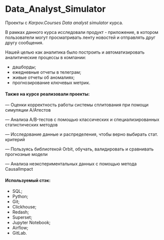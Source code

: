 # Data_Analyst_Simulator
Проекты с *Karpov.Courses Data analyst simulator* курса.

В рамках данного курса исследовали продукт -  приложение, в котором пользователи могут просматривать ленту новостей и отправлять друг другу сообщения. 

Нашей целью как аналитика было построить и автоматизировать аналитические процессы в компании:

- дашборды;
- ежедневные отчеты в телеграм;
- живые отчеты об аномалиях;
- прогнозирование ключевых метрик.
  
 #### Также на курсе реализовали проекты:

— Оценки корректность работы системы сплитования при помощи симуляции А/Атестов

— Анализа A/B-тестов с помощью классических и специализированных статистических методов

— Исследование данные и распределения, чтобы верно выбирать стат. критерий

— Пользуясь библиотекой Orbit, обучать, валидировать и сравнивать прогнозные модели

— Анализа неэкспериментальных данных с помощью метода CausalImpact

#### Используемый стэк:
- SQL;
- Python;
- Git;
- Clickhouse;
- Redash;
- Superset;
- Jupyter Notebook;
- Airflow;
- GitLab.
